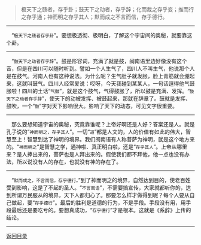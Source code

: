 > 极天下之赜者，存乎卦；鼓天下之动者，存乎辞；化而裁之存乎变；推而行之存乎通；神而明之存乎其人；默而成之不言而信，存乎德行。
___
&emsp;“``极天下之赜者存乎卦``”。要想极透彻、极明白，了解这个宇宙间的奥秘，就要靠这个卦。
___
&emsp;“``鼓天下之动者存乎辞``”。鼓是形容词，充满了就是鼓，闽南语里边好像没有这个音，但是在四川可以随时听到。譬如一个人生气了，四川人不叫生气，他说那个人是在鼓气。河南人也有这种说法。为什么呢？生气肚子就发胀，脸上青筋就会绷起来，这就叫鼓气。四川人经常爱说：哎呀，今天我碰到某某人，一句话逗得他气鼓胀啦！四川的土话“``气鼓``”，就是这个鼓气，气得鼓胀了，所以鼓是充满、发挥。“``鼓天下之动者存乎辞``”，使天下的动被发挥、被鼓起来，那就在辞章了。鼓就是发挥、鼓吹，一个“``鼓``”字对天下影响很大。影响了天下的动态，可见文字很重要。
___
&emsp;那么要想知道宇宙的奥秘，究竟靠谁呢？上帝好啊还是人好？答案还是人。就是孔子说的“``神而明之，存乎其人``”。一切“``道``”都是人文的，人的价值有如此的伟大，智慧至上！智慧到达了神明的境界。我们闽南语有人称菩萨为神明，就是这个地方来的。“``神而明之``”是智慧之学，通神啦、真正明白啦，还是“``存乎其人``”。上帝从哪里来？是人捧出来的，菩萨也是人拜出来的。假使我们都不拜他，他一点也没有办法，所以说没有人的存在，也就没有神的存在了。
___
&emsp;“``默而成之，不言而信，存乎德行。``”到了神而明之的境界，自然达到目的，使老百姓受到影响，这是了不起的圣人。“``不言而语``”，不需要搞宣传，大家就都听你的，达到所谓万民服从的境界，天下人都归心了。那要怎么样才做得到呢？每个人要从自己做起，要“``存乎德行``”。最后的胜利是道德的行为，不是手段。手段没有用，用手段最后还是要吃亏的。要想真成功，“``存乎德行``”才是根本。这就是《系辞》上传的结论。
___
[返回目录](../../../master/README.md#目录)